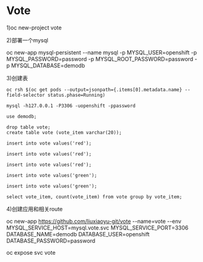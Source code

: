 # Vote

1)oc new-project vote

2)部署一个mysql 

oc new-app mysql-persistent --name mysql -p MYSQL_USER=openshift -p MYSQL_PASSWORD=password -p MYSQL_ROOT_PASSWORD=password -p MYSQL_DATABASE=demodb

3)创建表

```
oc rsh $(oc get pods --output=jsonpath={.items[0].metadata.name} --field-selector status.phase=Running)

mysql -h127.0.0.1 -P3306 -uopenshift -ppassword

use demodb;

drop table vote;
create table vote (vote_item varchar(20));

insert into vote values('red');

insert into vote values('red');

insert into vote values('red');

insert into vote values('green');

insert into vote values('green');

select vote_item, count(vote_item) from vote group by vote_item;
```

4)创建应用和相关route 

oc new-app https://github.com/liuxiaoyu-git/vote --name=vote --env MYSQL_SERVICE_HOST=mysql.vote.svc MYSQL_SERVICE_PORT=3306 DATABASE_NAME=demodb DATABASE_USER=openshift DATABASE_PASSWORD=password

oc expose svc vote

